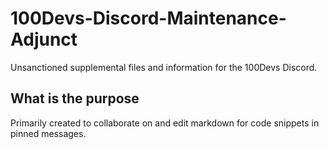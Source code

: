 # 100Devs-Discord-Maintenance-Adjunct
Unsanctioned supplemental files and information for the 100Devs Discord.

## What is the purpose

Primarily created to collaborate on and edit markdown for code snippets in pinned messages.
